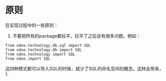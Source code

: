 # 原则

在实现过程中的一些原则：
1. 不要把所有的package都拉平，拉平了之后会有很多问题。例如：
```python3
from odoo.technology.db.sql import SQL
from odoo.technology.db import SQL
from odoo.technology import SQL
from odoo import SQL
```
这四种模式都可以导入SQL的时候，就少了SQL的命名空间的概念。这样会带来，
  1. 
